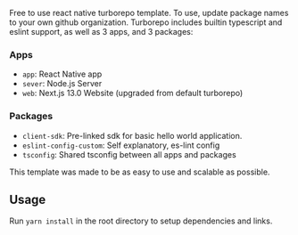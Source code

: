 Free to use react native turborepo template. To use, update package names to your own github organization. Turborepo includes builtin typescript and eslint support, as well as 3 apps, and 3 packages:

### Apps

-   `app`: React Native app
-   `sever`: Node.js Server
-   `web`: Next.js 13.0 Website (upgraded from default turborepo)

### Packages

-   `client-sdk`: Pre-linked sdk for basic hello world application.
-   `eslint-config-custom`: Self explanatory, es-lint config
-   `tsconfig`: Shared tsconfig between all apps and packages

This template was made to be as easy to use and scalable as possible.

## Usage

Run `yarn install` in the root directory to setup dependencies and links.
